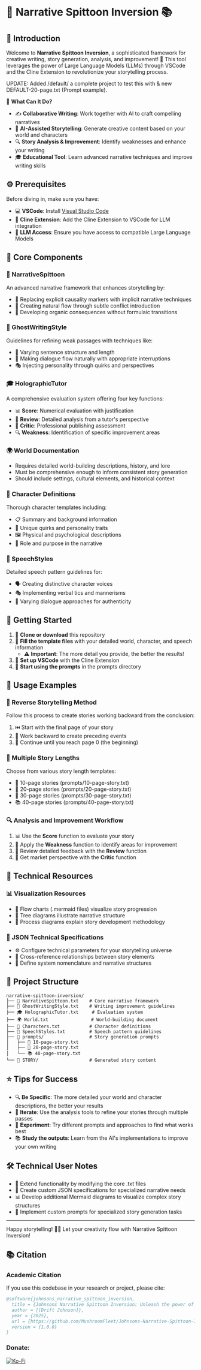 # 🚀 Narrative Spittoon Inversion 📚

## 📖 Introduction
Welcome to **Narrative Spittoon Inversion**, a sophisticated framework for creative writing, story generation, analysis, and improvement! 🎉 This tool leverages the power of Large Language Models (LLMs) through VSCode and the Cline Extension to revolutionize your storytelling process.

UPDATE: Added /default/ a complete project to test this with & new DEFAULT-20-page.txt (Prompt example).

🔮 **What Can It Do?**
- ✍️ **Collaborative Writing**: Work together with AI to craft compelling narratives
- 🤖 **AI-Assisted Storytelling**: Generate creative content based on your world and characters
- 🔍 **Story Analysis & Improvement**: Identify weaknesses and enhance your writing
- 🎓 **Educational Tool**: Learn advanced narrative techniques and improve writing skills

## ⚙️ Prerequisites

Before diving in, make sure you have:

- 💻 **VSCode**: Install [Visual Studio Code](https://code.visualstudio.com/)
- 🔌 **Cline Extension**: Add the Cline Extension to VSCode for LLM integration
- 🧠 **LLM Access**: Ensure you have access to compatible Large Language Models

## 🧩 Core Components

### 📝 NarrativeSpittoon
An advanced narrative framework that enhances storytelling by:
- 🔄 Replacing explicit causality markers with implicit narrative techniques
- 🌊 Creating natural flow through subtle conflict introduction
- 🧩 Developing organic consequences without formulaic transitions

### 👻 GhostWritingStyle
Guidelines for refining weak passages with techniques like:
- 📏 Varying sentence structure and length
- 💬 Making dialogue flow naturally with appropriate interruptions
- 🎭 Injecting personality through quirks and perspectives

### 🎓 HolographicTutor
A comprehensive evaluation system offering four key functions:
- 📊 **Score**: Numerical evaluation with justification
- 📝 **Review**: Detailed analysis from a tutor's perspective
- 👔 **Critic**: Professional publishing assessment
- 🔍 **Weakness**: Identification of specific improvement areas

### 🌍 World Documentation
- Requires detailed world-building descriptions, history, and lore
- Must be comprehensive enough to inform consistent story generation
- Should include settings, cultural elements, and historical context

### 👤 Character Definitions
Thorough character templates including:
- 📋 Summary and background information
- 🧿 Unique quirks and personality traits 
- 🖼️ Physical and psychological descriptions
- 📌 Role and purpose in the narrative

### 💬 SpeechStyles
Detailed speech pattern guidelines for:
- 🗣️ Creating distinctive character voices
- 🎭 Implementing verbal tics and mannerisms
- 🔄 Varying dialogue approaches for authenticity

## 🚀 Getting Started

1. 📂 **Clone or download** this repository
2. 📝 **Fill the template files** with your detailed world, character, and speech information
   - ⚠️ **Important**: The more detail you provide, the better the results!
3. 🔧 **Set up VSCode** with the Cline Extension
4. 🏁 **Start using the prompts** in the prompts directory

## 📖 Usage Examples

### 🔄 Reverse Storytelling Method
Follow this process to create stories working backward from the conclusion:
1. ⏮️ Start with the final page of your story
2. 🧩 Work backward to create preceding events
3. 🏁 Continue until you reach page 0 (the beginning)

### 📏 Multiple Story Lengths
Choose from various story length templates:
- 📄 10-page stories (prompts/10-page-story.txt)
- 📑 20-page stories (prompts/20-page-story.txt)
- 📑 30-page stories (prompts/30-page-story.txt)
- 📚 40-page stories (prompts/40-page-story.txt)

### 🔍 Analysis and Improvement Workflow
1. 📊 Use the **Score** function to evaluate your story
2. 🔎 Apply the **Weakness** function to identify areas for improvement
3. 📝 Review detailed feedback with the **Review** function
4. 👔 Get market perspective with the **Critic** function

## 🔧 Technical Resources

### 📊 Visualization Resources
- 🧬 Flow charts (.mermaid files) visualize story progression
- 🌲 Tree diagrams illustrate narrative structure
- 🔄 Process diagrams explain story development methodology

### 🧮 JSON Technical Specifications
- ⚙️ Configure technical parameters for your storytelling universe
- 🔄 Cross-reference relationships between story elements
- 🧩 Define system nomenclature and narrative structures

## 📁 Project Structure

```
narrative-spittoon-inversion/
├── 📝 NarrativeSpittoon.txt    # Core narrative framework
├── 👻 GhostWritingStyle.txt    # Writing improvement guidelines
├── 🎓 HolographicTutor.txt     # Evaluation system
├── 🌍 World.txt                # World-building document
├── 👤 Characters.txt           # Character definitions
├── 💬 SpeechStyles.txt         # Speech pattern guidelines
├── 📂 prompts/                 # Story generation prompts
│   ├── 📄 10-page-story.txt
│   ├── 📑 20-page-story.txt
│   └── 📚 40-page-story.txt
└── 📂 STORY/                   # Generated story content
```

## ⭐ Tips for Success

- 🔍 **Be Specific**: The more detailed your world and character descriptions, the better your results
- 🔄 **Iterate**: Use the analysis tools to refine your stories through multiple passes
- 🧪 **Experiment**: Try different prompts and approaches to find what works best
- 📚 **Study the outputs**: Learn from the AI's implementations to improve your own writing

## 🛠️ Technical User Notes

- 🔧 Extend functionality by modifying the core .txt files
- 🧮 Create custom JSON specifications for specialized narrative needs
- 📊 Develop additional Mermaid diagrams to visualize complex story structures
- 🔄 Implement custom prompts for specialized story generation tasks

---

Happy storytelling! 📝✨ Let your creativity flow with Narrative Spittoon Inversion!

## 📚 Citation

### Academic Citation

If you use this codebase in your research or project, please cite:

```bibtex
@software{johnsons_narrative_spittoon_inversion,
  title = {Johnsons Narrative Spittoon Inversion: Unleash the power of writing backwards with LLMs},
  author = {[Drift Johnson]},
  year = {2025},
  url = {https://github.com/MushroomFleet/Johnsons-Narrative-Spittoon-Inversion},
  version = {1.0.0}
}
```


### Donate:

[![Ko-Fi](https://cdn.ko-fi.com/cdn/kofi3.png?v=3)](https://ko-fi.com/driftjohnson)
